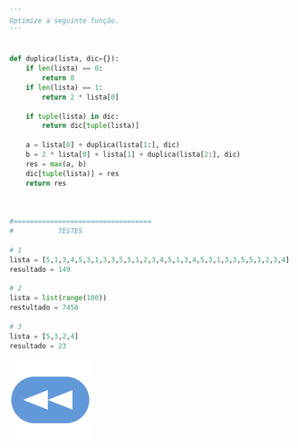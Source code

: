```Python

'''
Optimize a seguinte função.
'''


def duplica(lista, dic={}):
    if len(lista) == 0:
        return 0
    if len(lista) == 1:
        return 2 * lista[0]

    if tuple(lista) in dic:
        return dic[tuple(lista)]

    a = lista[0] + duplica(lista[1:], dic)
    b = 2 * lista[0] + lista[1] + duplica(lista[2:], dic)
    res = max(a, b)
    dic[tuple(lista)] = res
    return res



#==================================
#           TESTES

# 1
lista = [5,1,3,4,5,3,1,3,3,5,5,1,2,3,4,5,1,3,4,5,3,1,3,3,5,5,1,2,3,4]
resultado = 149

# 2
lista = list(range(100))
restultado = 7450

# 3
lista = [5,3,2,4]
resultado = 23

```

[![retroceder](https://raw.githubusercontent.com/David81820/Recursos-LCC/main/Rewind.png)](https://david81820.github.io/Recursos-LCC/2ano/2sem/LA2/codigo)